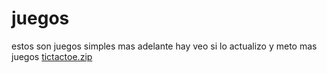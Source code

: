 # juegos
estos son juegos simples mas adelante hay veo si lo actualizo y meto mas juegos
[tictactoe.zip](https://github.com/user-attachments/files/20892408/tictactoe.zip)
